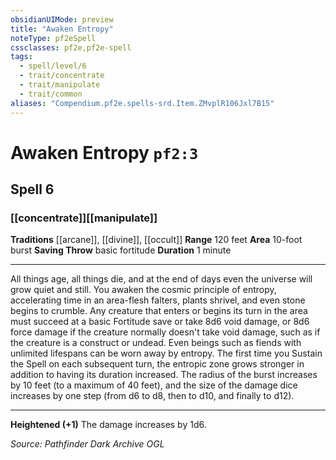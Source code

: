 ```yaml
---
obsidianUIMode: preview
title: "Awaken Entropy"
noteType: pf2eSpell
cssclasses: pf2e,pf2e-spell
tags:
  - spell/level/6
  - trait/concentrate
  - trait/manipulate
  - trait/common
aliases: "Compendium.pf2e.spells-srd.Item.ZMvplR106Jxl7B15" 
---
```

# Awaken Entropy  `pf2:3`  
## Spell 6
### [[concentrate]][[manipulate]]
**Traditions** [[arcane]], [[divine]], [[occult]]
**Range** 120 feet
**Area** 10-foot burst
**Saving Throw** basic fortitude
**Duration** 1 minute
* * * 
All things age, all things die, and at the end of days even the universe will grow quiet and still. You awaken the cosmic principle of entropy, accelerating time in an area-flesh falters, plants shrivel, and even stone begins to crumble. Any creature that enters or begins its turn in the area must succeed at a basic Fortitude save or take 8d6 void damage, or 8d6 force damage if the creature normally doesn't take void damage, such as if the creature is a construct or undead. Even beings such as fiends with unlimited lifespans can be worn away by entropy. The first time you Sustain the Spell on each subsequent turn, the entropic zone grows stronger in addition to having its duration increased. The radius of the burst increases by 10 feet (to a maximum of 40 feet), and the size of the damage dice increases by one step (from d6 to d8, then to d10, and finally to d12).

* * *

**Heightened (+1)** The damage increases by 1d6.

*Source: Pathfinder Dark Archive*
*OGL*